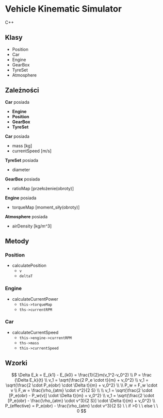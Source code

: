 # Vehicle Kinematic Simulator

C++

## Klasy

* Position
* Car
* Engine
* GearBox
* TyreSet
* Atmosphere



## Zależności



**Car** posiada

* **Engine**
* **Position**
* **GearBox**
* **TyreSet**



**Car** posiada

* mass [kg]
* currentSpeed [m/s]



**TyreSet** posiada

* diameter



**GearBox** posiada

* ratioMap [przełożenie(obroty)]



**Engine** posiada

* torqueMap [moment_siły(obroty)]



**Atmosphere** posiada

* airDensity [kg/m^3]





## Metody

### Position

* calculatePosition
  * `v`
  * `deltaT`

### Engine

* calculateCurrentPower
  * `this->torqueMap`
  * `ths->currentRPM`



### Car

* calculateCurrentSpeed
  * `this->engine->currentRPM`
  * `ths->mass`
  * `this->currentSpeed`



## Wzorki

$$
\Delta E_k = E_{k1} - E_{k0} = \frac{1}{2}m(v_1^2-v_0^2)
\\
P = \frac {\Delta E_k}{t}
\\
v_1 = \sqrt{\frac{2 P_e \cdot t}{m} + v_0^2}
\\
v_1 = \sqrt{\frac{2 \cdot P_e(obr) \cdot \Delta t}{m} + v_0^2}
\\ 
\\
P_w = F_w \cdot v
\\
F_w = \frac{\rho_{atm} \cdot v^2}{2 S}
\\
\\
v_1 = \sqrt{\frac{2 \cdot [P_e(obr) - P_w(v)] \cdot \Delta t}{m} + v_0^2}
\\
v_1 = \sqrt{\frac{2 \cdot [P_e(obr) - \frac{\rho_{atm} \cdot v^3}{2 S}] \cdot \Delta t}{m} + v_0^2}
\\
P_{effective} = P_e(obr) - \frac{\rho_{atm} \cdot v^3}{2 S} \ \ if >0 \ \ else \ \ 0
$$

